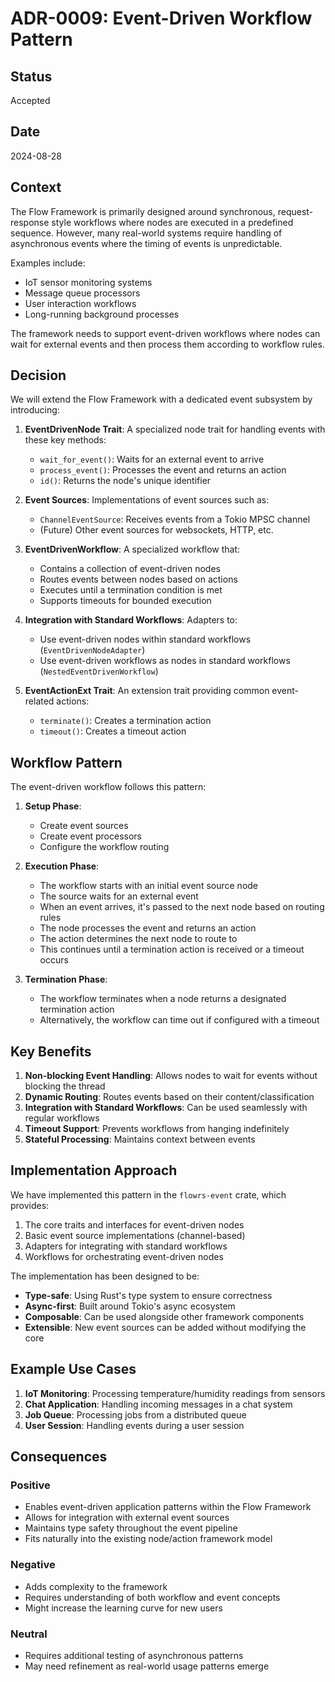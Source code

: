 # ADR-0009: Event-Driven Workflow Pattern

## Status

Accepted

## Date

2024-08-28

## Context

The Flow Framework is primarily designed around synchronous, request-response style workflows where nodes are executed in a predefined sequence. However, many real-world systems require handling of asynchronous events where the timing of events is unpredictable.

Examples include:

- IoT sensor monitoring systems
- Message queue processors
- User interaction workflows
- Long-running background processes

The framework needs to support event-driven workflows where nodes can wait for external events and then process them according to workflow rules.

## Decision

We will extend the Flow Framework with a dedicated event subsystem by introducing:

1. **EventDrivenNode Trait**: A specialized node trait for handling events with these key methods:

   - `wait_for_event()`: Waits for an external event to arrive
   - `process_event()`: Processes the event and returns an action
   - `id()`: Returns the node's unique identifier

2. **Event Sources**: Implementations of event sources such as:

   - `ChannelEventSource`: Receives events from a Tokio MPSC channel
   - (Future) Other event sources for websockets, HTTP, etc.

3. **EventDrivenWorkflow**: A specialized workflow that:

   - Contains a collection of event-driven nodes
   - Routes events between nodes based on actions
   - Executes until a termination condition is met
   - Supports timeouts for bounded execution

4. **Integration with Standard Workflows**: Adapters to:

   - Use event-driven nodes within standard workflows (`EventDrivenNodeAdapter`)
   - Use event-driven workflows as nodes in standard workflows (`NestedEventDrivenWorkflow`)

5. **EventActionExt Trait**: An extension trait providing common event-related actions:
   - `terminate()`: Creates a termination action
   - `timeout()`: Creates a timeout action

## Workflow Pattern

The event-driven workflow follows this pattern:

1. **Setup Phase**:

   - Create event sources
   - Create event processors
   - Configure the workflow routing

2. **Execution Phase**:

   - The workflow starts with an initial event source node
   - The source waits for an external event
   - When an event arrives, it's passed to the next node based on routing rules
   - The node processes the event and returns an action
   - The action determines the next node to route to
   - This continues until a termination action is received or a timeout occurs

3. **Termination Phase**:
   - The workflow terminates when a node returns a designated termination action
   - Alternatively, the workflow can time out if configured with a timeout

## Key Benefits

1. **Non-blocking Event Handling**: Allows nodes to wait for events without blocking the thread
2. **Dynamic Routing**: Routes events based on their content/classification
3. **Integration with Standard Workflows**: Can be used seamlessly with regular workflows
4. **Timeout Support**: Prevents workflows from hanging indefinitely
5. **Stateful Processing**: Maintains context between events

## Implementation Approach

We have implemented this pattern in the `flowrs-event` crate, which provides:

1. The core traits and interfaces for event-driven nodes
2. Basic event source implementations (channel-based)
3. Adapters for integrating with standard workflows
4. Workflows for orchestrating event-driven nodes

The implementation has been designed to be:

- **Type-safe**: Using Rust's type system to ensure correctness
- **Async-first**: Built around Tokio's async ecosystem
- **Composable**: Can be used alongside other framework components
- **Extensible**: New event sources can be added without modifying the core

## Example Use Cases

1. **IoT Monitoring**: Processing temperature/humidity readings from sensors
2. **Chat Application**: Handling incoming messages in a chat system
3. **Job Queue**: Processing jobs from a distributed queue
4. **User Session**: Handling events during a user session

## Consequences

### Positive

- Enables event-driven application patterns within the Flow Framework
- Allows for integration with external event sources
- Maintains type safety throughout the event pipeline
- Fits naturally into the existing node/action framework model

### Negative

- Adds complexity to the framework
- Requires understanding of both workflow and event concepts
- Might increase the learning curve for new users

### Neutral

- Requires additional testing of asynchronous patterns
- May need refinement as real-world usage patterns emerge
